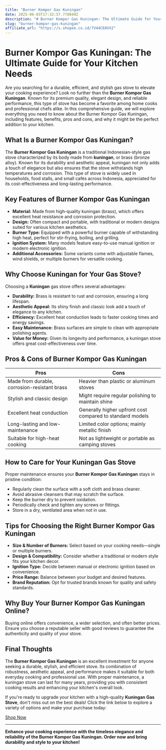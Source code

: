 ```yaml
---
title: "Burner Kompor Gas Kuningan"
date: 2025-06-03T17:32:57.778049Z
description: "# Burner Kompor Gas Kuningan: The Ultimate Guide for Your Kitchen Needs..."
slug: "burner-kompor-gas-kuningan"
affiliate_url: "https://s.shopee.co.id/7V44C68VX2"
---
```

# Burner Kompor Gas Kuningan: The Ultimate Guide for Your Kitchen Needs

Are you searching for a durable, efficient, and stylish gas stove to elevate your cooking experience? Look no further than the **Burner Kompor Gas Kuningan**. Known for its premium quality, elegant design, and reliable performance, this type of stove has become a favorite among home cooks and professional chefs alike. In this comprehensive guide, we will explore everything you need to know about the Burner Kompor Gas Kuningan, including features, benefits, pros and cons, and why it might be the perfect addition to your kitchen.

## What Is a Burner Kompor Gas Kuningan?

The **Burner Kompor Gas Kuningan** is a traditional Indonesian-style gas stove characterized by its body made from **kuningan**, or brass (bronze alloy). Known for its durability and aesthetic appeal, kuningan not only adds a touch of elegance but also ensures that the stove withstands high temperatures and corrosion. This type of stove is widely used in households, food stalls, and small cafés across Indonesia, appreciated for its cost-effectiveness and long-lasting performance.

## Key Features of Burner Kompor Gas Kuningan

- **Material:** Made from high-quality kuningan (brass), which offers excellent heat resistance and corrosion protection.
- **Design:** Often compact and portable, with traditional or modern designs suited for various kitchen aesthetics.
- **Burner Type:** Equipped with a powerful burner capable of withstanding high heat, perfect for stir-frying, boiling, and grilling.
- **Ignition System:** Many models feature easy-to-use manual ignition or modern electronic ignition.
- **Additional Accessories:** Some variants come with adjustable flames, wind shields, or multiple burners for versatile cooking.

## Why Choose Kuningan for Your Gas Stove?

Choosing a **Kuningan** gas stove offers several advantages:

- **Durability:** Brass is resistant to rust and corrosion, ensuring a long lifespan.
- **Aesthetic Appeal:** Its shiny finish and classic look add a touch of elegance to any kitchen.
- **Efficiency:** Excellent heat conduction leads to faster cooking times and energy savings.
- **Easy Maintenance:** Brass surfaces are simple to clean with appropriate polishing agents.
- **Value for Money:** Given its longevity and performance, a kuningan stove offers great cost-effectiveness over time.

## Pros & Cons of Burner Kompor Gas Kuningan

| **Pros** | **Cons** |
|---|---|
| Made from durable, corrosion-resistant brass | Heavier than plastic or aluminum stoves |
| Stylish and classic design | Might require regular polishing to maintain shine |
| Excellent heat conduction | Generally higher upfront cost compared to standard models |
| Long-lasting and low-maintenance | Limited color options; mainly metallic finish |
| Suitable for high-heat cooking | Not as lightweight or portable as camping stoves |

## How to Care for Your Kuningan Gas Stove

Proper maintenance ensures your **Burner Kompor Gas Kuningan** stays in pristine condition:

- Regularly clean the surface with a soft cloth and brass cleaner.
- Avoid abrasive cleansers that may scratch the surface.
- Keep the burner dry to prevent oxidation.
- Periodically check and tighten any screws or fittings.
- Store in a dry, ventilated area when not in use.

## Tips for Choosing the Right Burner Kompor Gas Kuningan

- **Size & Number of Burners:** Select based on your cooking needs—single or multiple burners.
- **Design & Compatibility:** Consider whether a traditional or modern style fits your kitchen decor.
- **Ignition Type:** Decide between manual or electronic ignition based on convenience.
- **Price Range:** Balance between your budget and desired features.
- **Brand Reputation:** Opt for trusted brands known for quality and safety standards.

## Why Buy Your Burner Kompor Gas Kuningan Online?

Buying online offers convenience, a wider selection, and often better prices. Ensure you choose a reputable seller with good reviews to guarantee the authenticity and quality of your stove.

## Final Thoughts

The **Burner Kompor Gas Kuningan** is an excellent investment for anyone seeking a durable, stylish, and efficient stove. Its combination of robustness, aesthetic appeal, and performance makes it suitable for both everyday cooking and professional use. With proper maintenance, a kuningan stove can last for many years, providing you with consistent cooking results and enhancing your kitchen's overall look.

If you're ready to upgrade your kitchen with a high-quality **Kuningan Gas Stove**, don't miss out on the best deals! Click the link below to explore a variety of options and make your purchase today:

[Shop Now](https://s.shopee.co.id/7V44C68VX2)

---

**Enhance your cooking experience with the timeless elegance and reliability of the Burner Kompor Gas Kuningan. Order now and bring durability and style to your kitchen!**